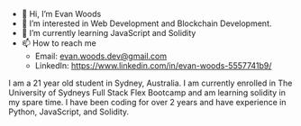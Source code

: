 - 👋 Hi, I’m Evan Woods
- 👀 I’m interested in Web Development and Blockchain Development.
- 🌱 I’m currently learning JavaScript and Solidity
- 📫 How to reach me 
  * Email: evan.woods.dev@gmail.com
  * LinkedIn: https://www.linkedin.com/in/evan-woods-5557741b9/

I am a 21 year old student in Sydney, Australia. I am currently enrolled in The University of Sydneys Full Stack Flex Bootcamp and am learning solidity in my spare time. I have been coding for over 2 years and have experience in Python, JavaScript, and Solidity.
